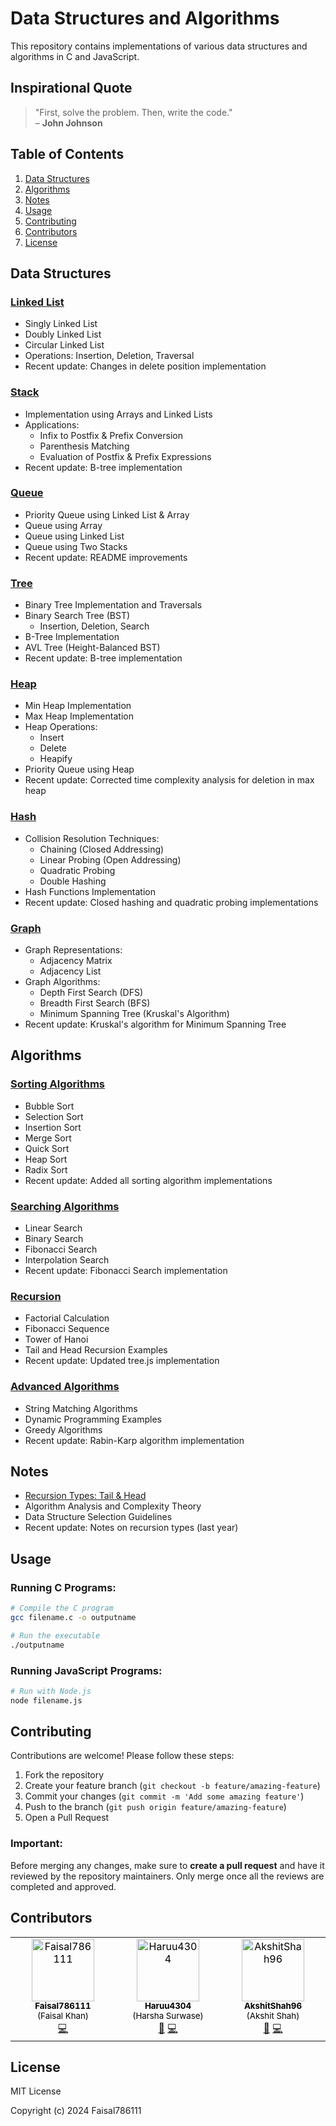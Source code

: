 # Data Structures and Algorithms

This repository contains implementations of various data structures and algorithms in C and JavaScript.

## Inspirational Quote
> "First, solve the problem. Then, write the code."  
> – **John Johnson**

## Table of Contents
1. [Data Structures](#data-structures)
2. [Algorithms](#algorithms)
3. [Notes](#notes)
4. [Usage](#usage)
5. [Contributing](#contributing)
6. [Contributors](#contributors)
7. [License](#license)

## Data Structures

### [Linked List](./Linked%20List/)
- Singly Linked List
- Doubly Linked List
- Circular Linked List
- Operations: Insertion, Deletion, Traversal
- Recent update: Changes in delete position implementation

### [Stack](./stack/)
- Implementation using Arrays and Linked Lists
- Applications:
  - Infix to Postfix & Prefix Conversion
  - Parenthesis Matching
  - Evaluation of Postfix & Prefix Expressions
- Recent update: B-tree implementation

### [Queue](./Queue/)
- Priority Queue using Linked List & Array
- Queue using Array
- Queue using Linked List
- Queue using Two Stacks
- Recent update: README improvements

### [Tree](./Tree/)
- Binary Tree Implementation and Traversals
- Binary Search Tree (BST)
  - Insertion, Deletion, Search
- B-Tree Implementation
- AVL Tree (Height-Balanced BST)
- Recent update: B-tree implementation

### [Heap](./Heap/)
- Min Heap Implementation
- Max Heap Implementation
- Heap Operations:
  - Insert
  - Delete
  - Heapify
- Priority Queue using Heap
- Recent update: Corrected time complexity analysis for deletion in max heap

### [Hash](./Hash/)
- Collision Resolution Techniques:
  - Chaining (Closed Addressing)
  - Linear Probing (Open Addressing)
  - Quadratic Probing
  - Double Hashing
- Hash Functions Implementation
- Recent update: Closed hashing and quadratic probing implementations

### [Graph](./Graph/)
- Graph Representations:
  - Adjacency Matrix
  - Adjacency List
- Graph Algorithms:
  - Depth First Search (DFS)
  - Breadth First Search (BFS)
  - Minimum Spanning Tree (Kruskal's Algorithm)
- Recent update: Kruskal's algorithm for Minimum Spanning Tree

## Algorithms

### [Sorting Algorithms](./sorting%20algo/)
- Bubble Sort
- Selection Sort
- Insertion Sort
- Merge Sort
- Quick Sort
- Heap Sort
- Radix Sort
- Recent update: Added all sorting algorithm implementations

### [Searching Algorithms](./Search/)
- Linear Search
- Binary Search
- Fibonacci Search
- Interpolation Search
- Recent update: Fibonacci Search implementation

### [Recursion](./recursion/)
- Factorial Calculation
- Fibonacci Sequence
- Tower of Hanoi
- Tail and Head Recursion Examples
- Recent update: Updated tree.js implementation

### [Advanced Algorithms](./Algorithms/)
- String Matching Algorithms
- Dynamic Programming Examples
- Greedy Algorithms
- Recent update: Rabin-Karp algorithm implementation

## Notes
- [Recursion Types: Tail & Head](./notes/)
- Algorithm Analysis and Complexity Theory
- Data Structure Selection Guidelines
- Recent update: Notes on recursion types (last year)

## Usage

### Running C Programs:
```bash
# Compile the C program
gcc filename.c -o outputname

# Run the executable
./outputname
```

### Running JavaScript Programs:
```bash
# Run with Node.js
node filename.js
```

## Contributing

Contributions are welcome! Please follow these steps:

1. Fork the repository
2. Create your feature branch (`git checkout -b feature/amazing-feature`)
3. Commit your changes (`git commit -m 'Add some amazing feature'`)
4. Push to the branch (`git push origin feature/amazing-feature`)
5. Open a Pull Request

### Important:
Before merging any changes, make sure to **create a pull request** and have it reviewed by the repository maintainers. Only merge once all the reviews are completed and approved.

## Contributors

<!-- ALL-CONTRIBUTORS-LIST:START - Do not remove or modify this section -->
<!-- prettier-ignore-start -->
<!-- markdownlint-disable -->
<table>
  <tbody>
    <tr>
      <td align="center" valign="top" width="14.28%"><a href="https://github.com/Faisal786111" style="color: black; text-decoration: none;"><img src="https://avatars.githubusercontent.com/u/135214899?v=4?s=100" width="100px;" alt="Faisal786111"/><br /><sub><b>Faisal786111</b><br />(Faisal Khan)</sub></a><br /><a href="#code-Faisal786111" title="Code">💻</a></td>
      <td align="center" valign="top" width="14.28%"><a href="https://github.com/Haruu4304" style="color: black; text-decoration: none;"><img src="https://cdn-icons-png.flaticon.com/512/206/206864.png" width="100px;" alt="Haruu4304"/><br /><sub><b>Haruu4304</b><br />(Harsha Surwase)</sub></a><br /><a href="#design-Haruu4304" title="Design">🎨</a> <a href="#code-Haruu4304" title="Code">💻</a></td>
      <td align="center" valign="top" width="14.28%"><a href="https://github.com/AkshitShah96" style="color: black; text-decoration: none;"><img src="https://avatars.githubusercontent.com/u/135214899?v=4?s=100" width="100px;" alt="AkshitShah96"/><br /><sub><b>AkshitShah96</b><br />(Akshit Shah)</sub></a><br /><a href="#design-AkshitShah96" title="Design">🎨</a> <a href="#code-AkshitShah96" title="Code">💻</a></td>
    </tr>
  </tbody>
</table>
<!-- ALL-CONTRIBUTORS-LIST:END -->

## License

MIT License

Copyright (c) 2024 Faisal786111
